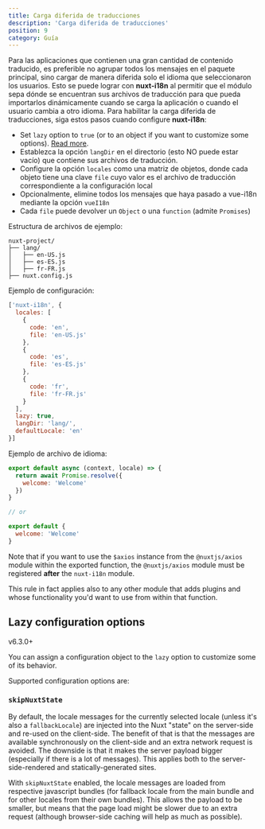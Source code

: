 ```yaml
---
title: Carga diferida de traducciones
description: 'Carga diferida de traducciones'
position: 9
category: Guía
---
```


Para las aplicaciones que contienen una gran cantidad de contenido traducido, es preferible no agrupar todos los mensajes en el paquete principal, sino cargar de manera diferida solo el idioma que seleccionaron los usuarios.
Esto se puede lograr con **nuxt-i18n** al permitir que el módulo sepa dónde se encuentran sus archivos de traducción para que pueda importarlos dinámicamente cuando se carga la aplicación o cuando el usuario cambia a otro idioma.
Para habilitar la carga diferida de traducciones, siga estos pasos cuando configure **nuxt-i18n**:

* Set `lazy` option to `true` (or to an object if you want to customize some options). [Read more](#lazy-configuration-options).
* Establezca la opción `langDir` en el directorio (esto NO puede estar vacío) que contiene sus archivos de traducción.
* Configure la opción `locales` como una matriz de objetos, donde cada objeto tiene una clave `file` cuyo valor es el archivo de traducción correspondiente a la configuración local
* Opcionalmente, elimine todos los mensajes que haya pasado a vue-i18n mediante la opción `vueI18n`
* Cada `file` puede devolver un `Object` o una `function` (admite `Promises`)

Estructura de archivos de ejemplo:

```
nuxt-project/
├── lang/
│   ├── en-US.js
│   ├── es-ES.js
│   ├── fr-FR.js
├── nuxt.config.js
```

Ejemplo de configuración:

```js {}[nuxt.config.js]
['nuxt-i18n', {
  locales: [
    {
      code: 'en',
      file: 'en-US.js'
    },
    {
      code: 'es',
      file: 'es-ES.js'
    },
    {
      code: 'fr',
      file: 'fr-FR.js'
    }
  ],
  lazy: true,
  langDir: 'lang/',
  defaultLocale: 'en'
}]
```

Ejemplo de archivo de idioma:

```js {}[lang/en-US.js]
export default async (context, locale) => {
  return await Promise.resolve({
    welcome: 'Welcome'
  })
}

// or

export default {
  welcome: 'Welcome'
}
```

<alert type="info">

Note that if you want to use the `$axios` instance from the `@nuxtjs/axios` module within the exported function, the `@nuxtjs/axios` module must be registered **after** the `nuxt-i18n` module.

This rule in fact applies also to any other module that adds plugins and whose functionality you'd want to use from within that function.

</alert>

## Lazy configuration options

<badge>v6.3.0+</badge>

You can assign a configuration object to the `lazy` option to customize some of its behavior.

Supported configuration options are:

### `skipNuxtState`

By default, the locale messages for the currently selected locale (unless it's also a `fallbackLocale`) are injected into the Nuxt "state" on the server-side and re-used on the client-side. The benefit of that is that the messages are available synchronously on the client-side and an extra network request is avoided. The downside is that it makes the server payload bigger (especially if there is a lot of messages). This applies both to the server-side-rendered and statically-generated sites.

With `skipNuxtState` enabled, the locale messages are loaded from respective javascript bundles (for fallback locale from the main bundle and for other locales from their own bundles). This allows the payload to be smaller, but means that the page load might be slower due to an extra request (although browser-side caching will help as much as possible).
